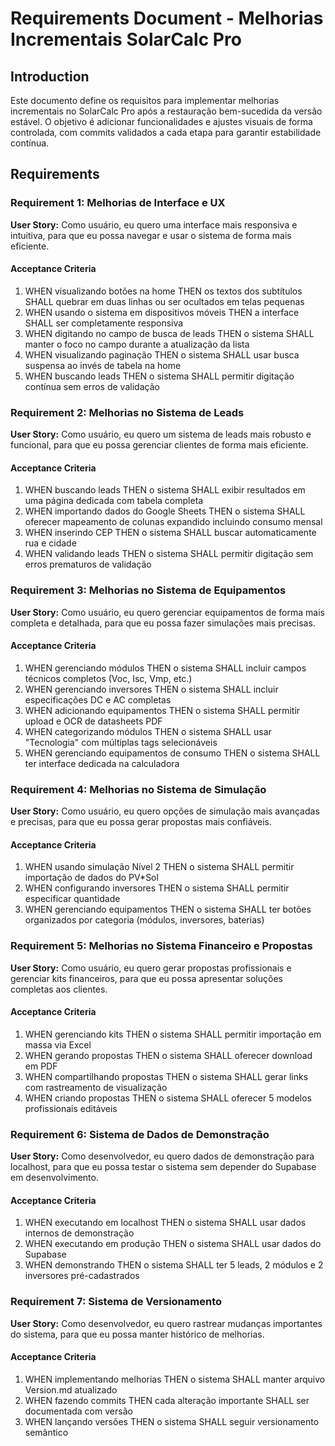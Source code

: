 # Requirements Document - Melhorias Incrementais SolarCalc Pro

## Introduction

Este documento define os requisitos para implementar melhorias incrementais no SolarCalc Pro após a restauração bem-sucedida da versão estável. O objetivo é adicionar funcionalidades e ajustes visuais de forma controlada, com commits validados a cada etapa para garantir estabilidade contínua.

## Requirements

### Requirement 1: Melhorias de Interface e UX

**User Story:** Como usuário, eu quero uma interface mais responsiva e intuitiva, para que eu possa navegar e usar o sistema de forma mais eficiente.

#### Acceptance Criteria

1. WHEN visualizando botões na home THEN os textos dos subtítulos SHALL quebrar em duas linhas ou ser ocultados em telas pequenas
2. WHEN usando o sistema em dispositivos móveis THEN a interface SHALL ser completamente responsiva
3. WHEN digitando no campo de busca de leads THEN o sistema SHALL manter o foco no campo durante a atualização da lista
4. WHEN visualizando paginação THEN o sistema SHALL usar busca suspensa ao invés de tabela na home
5. WHEN buscando leads THEN o sistema SHALL permitir digitação contínua sem erros de validação

### Requirement 2: Melhorias no Sistema de Leads

**User Story:** Como usuário, eu quero um sistema de leads mais robusto e funcional, para que eu possa gerenciar clientes de forma mais eficiente.

#### Acceptance Criteria

1. WHEN buscando leads THEN o sistema SHALL exibir resultados em uma página dedicada com tabela completa
2. WHEN importando dados do Google Sheets THEN o sistema SHALL oferecer mapeamento de colunas expandido incluindo consumo mensal
3. WHEN inserindo CEP THEN o sistema SHALL buscar automaticamente rua e cidade
4. WHEN validando leads THEN o sistema SHALL permitir digitação sem erros prematuros de validação

### Requirement 3: Melhorias no Sistema de Equipamentos

**User Story:** Como usuário, eu quero gerenciar equipamentos de forma mais completa e detalhada, para que eu possa fazer simulações mais precisas.

#### Acceptance Criteria

1. WHEN gerenciando módulos THEN o sistema SHALL incluir campos técnicos completos (Voc, Isc, Vmp, etc.)
2. WHEN gerenciando inversores THEN o sistema SHALL incluir especificações DC e AC completas
3. WHEN adicionando equipamentos THEN o sistema SHALL permitir upload e OCR de datasheets PDF
4. WHEN categorizando módulos THEN o sistema SHALL usar "Tecnologia" com múltiplas tags selecionáveis
5. WHEN gerenciando equipamentos de consumo THEN o sistema SHALL ter interface dedicada na calculadora

### Requirement 4: Melhorias no Sistema de Simulação

**User Story:** Como usuário, eu quero opções de simulação mais avançadas e precisas, para que eu possa gerar propostas mais confiáveis.

#### Acceptance Criteria

1. WHEN usando simulação Nível 2 THEN o sistema SHALL permitir importação de dados do PV*Sol
2. WHEN configurando inversores THEN o sistema SHALL permitir especificar quantidade
3. WHEN gerenciando equipamentos THEN o sistema SHALL ter botões organizados por categoria (módulos, inversores, baterias)

### Requirement 5: Melhorias no Sistema Financeiro e Propostas

**User Story:** Como usuário, eu quero gerar propostas profissionais e gerenciar kits financeiros, para que eu possa apresentar soluções completas aos clientes.

#### Acceptance Criteria

1. WHEN gerenciando kits THEN o sistema SHALL permitir importação em massa via Excel
2. WHEN gerando propostas THEN o sistema SHALL oferecer download em PDF
3. WHEN compartilhando propostas THEN o sistema SHALL gerar links com rastreamento de visualização
4. WHEN criando propostas THEN o sistema SHALL oferecer 5 modelos profissionais editáveis

### Requirement 6: Sistema de Dados de Demonstração

**User Story:** Como desenvolvedor, eu quero dados de demonstração para localhost, para que eu possa testar o sistema sem depender do Supabase em desenvolvimento.

#### Acceptance Criteria

1. WHEN executando em localhost THEN o sistema SHALL usar dados internos de demonstração
2. WHEN executando em produção THEN o sistema SHALL usar dados do Supabase
3. WHEN demonstrando THEN o sistema SHALL ter 5 leads, 2 módulos e 2 inversores pré-cadastrados

### Requirement 7: Sistema de Versionamento

**User Story:** Como desenvolvedor, eu quero rastrear mudanças importantes do sistema, para que eu possa manter histórico de melhorias.

#### Acceptance Criteria

1. WHEN implementando melhorias THEN o sistema SHALL manter arquivo Version.md atualizado
2. WHEN fazendo commits THEN cada alteração importante SHALL ser documentada com versão
3. WHEN lançando versões THEN o sistema SHALL seguir versionamento semântico